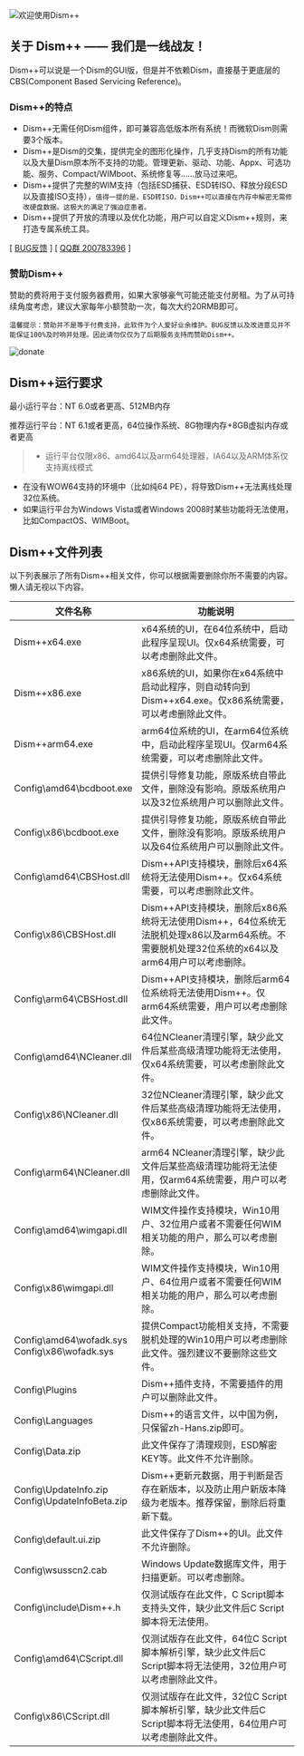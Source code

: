 ![欢迎使用Dism++](../images/logo.png "欢迎使用Dism++")  

## 关于 Dism++ —— **我们是一线战友！**

Dism++可以说是一个Dism的GUI版，但是并不依赖Dism，直接基于更底层的CBS(Component Based Servicing Reference)。


### Dism++的特点
* Dism++无需任何Dism组件，即可兼容高低版本所有系统！而微软Dism则需要3个版本。
* Dism++是Dism的交集，提供完全的图形化操作，几乎支持Dism的所有功能以及大量Dism原本所不支持的功能。管理更新、驱动、功能、Appx、可选功能、服务、Compact/WIMboot、系统修复等……放马过来吧。
* Dism++提供了完整的WIM支持（包括ESD捕获、ESD转ISO、释放分段ESD以及直接ISO支持），`值得一提的是，ESD转ISO，Dism++可以直接在内存中解密无需修改硬盘数据。这极大的满足了强迫症患者。`
* Dism++提供了开放的清理以及优化功能，用户可以自定义Dism++规则，来打造专属系统工具。

[ [BUG反馈](https://github.com/Chuyu-Team/Dism-Multi-language/issues) ]
[ [QQ群 200783396](http://shang.qq.com/wpa/qunwpa?idkey=07a04c095aee1e31f54b82ba98499a5b49aa10185f975946243ba68e0134a34e) ]

### 赞助Dism++
赞助的费将用于支付服务器费用，如果大家够豪气可能还能支付房租。为了从可持续角度考虑，建议大家每年小额赞助一次，每次大约20RMB即可。

`温馨提示：赞助并不是等于付费支持，此软件为个人爱好业余维护。BUG反馈以及改进意见并不能保证100%及时响并处理。因此请勿仅仅为了后期服务支持而赞助Dism++。`

![donate](../images/donate.png)

## Dism++运行要求

最小运行平台：NT 6.0或者更高、512MB内存

推荐运行平台：NT 6.1或者更高，64位操作系统、8G物理内存+8GB虚拟内存或者更高

>* 运行平台仅限x86、amd64以及arm64处理器，IA64以及ARM体系仅支持离线模式
* 在没有WOW64支持的环境中（比如纯64 PE），将导致Dism++无法离线处理32位系统。
* 如果运行平台为Windows Vista或者Windows 2008时某些功能将无法使用，比如CompactOS、WIMBoot。

## Dism++文件列表

以下列表展示了所有Dism++相关文件，你可以根据需要删除你所不需要的内容。懒人请无视以下内容。

| 文件名称 | 功能说明
| -------- | -------
|Dism++x64.exe|x64系统的UI，在64位系统中，启动此程序呈现UI。仅x64系统需要，可以考虑删除此文件。
|Dism++x86.exe|x86系统的UI，如果你在x64系统中启动此程序，则自动转向到Dism++x64.exe。仅x86系统需要，可以考虑删除此文件。
|Dism++arm64.exe|arm64位系统的UI，在arm64位系统中，启动此程序呈现UI。仅arm64系统需要，可以考虑删除此文件。
|Config\amd64\bcdboot.exe|提供引导修复功能，原版系统自带此文件，删除没有影响。原版系统用户以及32位系统用户可以删除此文件。
|Config\x86\bcdboot.exe|提供引导修复功能，原版系统自带此文件，删除没有影响。原版系统用户以及64位系统用户可以删除此文件。
|Config\amd64\CBSHost.dll|Dism++API支持模块，删除后x64系统将无法使用Dism++。仅x64系统需要，可以考虑删除此文件。
|Config\x86\CBSHost.dll|Dism++API支持模块，删除后x86系统将无法使用Dism++，64位系统无法脱机处理x86以及arm64系统。不需要脱机处理32位系统的x64以及arm64用户可以考虑删除。
|Config\arm64\CBSHost.dll|Dism++API支持模块，删除后arm64位系统将无法使用Dism++。仅arm64系统需要，用户可以考虑删除此文件。
|Config\amd64\NCleaner.dll|64位NCleaner清理引擎，缺少此文件后某些高级清理功能将无法使用，仅x64系统需要，可以考虑删除此文件。
|Config\x86\NCleaner.dll|32位NCleaner清理引擎，缺少此文件后某些高级清理功能将无法使用，仅x86系统需要，可以考虑删除此文件。
|Config\arm64\NCleaner.dll|arm64 NCleaner清理引擎，缺少此文件后某些高级清理功能将无法使用，仅arm64系统需要，用户可以考虑删除此文件。
|Config\amd64\wimgapi.dll|WIM文件操作支持模块，Win10用户、32位用户或者不需要任何WIM相关功能的用户，那么可以考虑删除。
|Config\x86\wimgapi.dll|WIM文件操作支持模块，Win10用户、64位用户或者不需要任何WIM相关功能的用户，那么可以考虑删除。
|Config\amd64\wofadk.sys<br>Config\x86\wofadk.sys|提供Compact功能相关支持，不需要脱机处理的Win10用户可以考虑删除此文件。强烈建议不要删除这些文件。
|Config\Plugins|Dism++插件支持，不需要插件的用户可以删除此文件。
|Config\Languages|Dism++的语言文件，以中国为例，只保留zh-Hans.zip即可。
|Config\Data.zip|此文件保存了清理规则，ESD解密KEY等。此文件不允许删除。
|Config\UpdateInfo.zip<br>Config\UpdateInfoBeta.zip|Dism++更新元数据，用于判断是否存在新版本，以及防止用户新版本降级为老版本。推荐保留，删除后将重新下载。
|Config\default.ui.zip|此文件保存了Dism++的UI。此文件不允许删除。
|Config\wsusscn2.cab|Windows Update数据库文件，用于扫描更新。可以考虑删除。
|Config\include\Dism++.h|仅测试版存在此文件，C Script脚本支持头文件，缺少此文件后C Script脚本将无法使用。
|Config\amd64\CScript.dll|仅测试版存在此文件，64位C Script脚本解析引擎，缺少此文件后C Script脚本将无法使用，32位用户可以考虑删除此文件。
|Config\x86\CScript.dll|仅测试版存在此文件，32位C Script脚本解析引擎，缺少此文件后C Script脚本将无法使用，64位用户可以考虑删除此文件。
